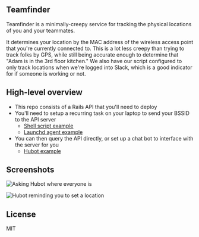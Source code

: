 Teamfinder
---

Teamfinder is a minimally-creepy service for tracking the physical locations of you and your teammates.

It determines your location by the MAC address of the wireless access point that you're currently connected to. This is a lot less creepy than trying to track folks by GPS, while still being accurate enough to determine that "Adam is in the 3rd floor kitchen." We also have our script configured to only track locations when we're logged into Slack, which is a good indicator for if someone is working or not.

## High-level overview

- This repo consists of a Rails API that you'll need to deploy
- You'll need to setup a recurring task on your laptop to send your BSSID to the API server
  - [Shell script example](https://gist.github.com/ajb/01eb57fc5ba535ea1d80adcae5c4b84a)
  - [Launchd agent example](https://gist.github.com/ajb/b64100ba7ff086bc1605638a5fe4ca71)
- You can then query the API directly, or set up a chat bot to interface with the server for you
  - [Hubot example](https://gist.github.com/ajb/c8f1a56ef9ef31817766423b59d31fef)

## Screenshots

![Asking Hubot where everyone is](http://take.ms/9bdjI)

![Hubot reminding you to set a location](http://take.ms/mSMkm)

## License

MIT
